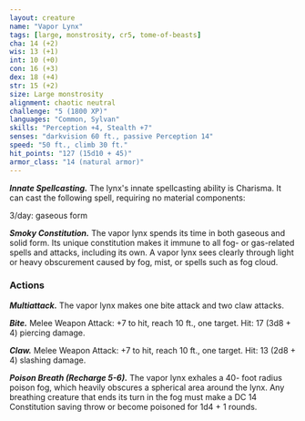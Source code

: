 ```yaml
---
layout: creature
name: "Vapor Lynx"
tags: [large, monstrosity, cr5, tome-of-beasts]
cha: 14 (+2)
wis: 13 (+1)
int: 10 (+0)
con: 16 (+3)
dex: 18 (+4)
str: 15 (+2)
size: Large monstrosity
alignment: chaotic neutral
challenge: "5 (1800 XP)"
languages: "Common, Sylvan"
skills: "Perception +4, Stealth +7"
senses: "darkvision 60 ft., passive Perception 14"
speed: "50 ft., climb 30 ft."
hit_points: "127 (15d10 + 45)"
armor_class: "14 (natural armor)"
---
```


***Innate Spellcasting.*** The lynx's innate spellcasting ability is Charisma. It can cast the following spell, requiring no material components:

3/day: gaseous form

***Smoky Constitution.*** The vapor lynx spends its time in both gaseous and solid form. Its unique constitution makes it immune to all fog- or gas-related spells and attacks, including its own. A vapor lynx sees clearly through light or heavy obscurement caused by fog, mist, or spells such as fog cloud.

### Actions

***Multiattack.*** The vapor lynx makes one bite attack and two claw attacks.

***Bite.*** Melee Weapon Attack: +7 to hit, reach 10 ft., one target. Hit: 17 (3d8 + 4) piercing damage.

***Claw.*** Melee Weapon Attack: +7 to hit, reach 10 ft., one target. Hit: 13 (2d8 + 4) slashing damage.

***Poison Breath (Recharge 5-6).*** The vapor lynx exhales a 40- foot radius poison fog, which heavily obscures a spherical area around the lynx. Any breathing creature that ends its turn in the fog must make a DC 14 Constitution saving throw or become poisoned for 1d4 + 1 rounds.

